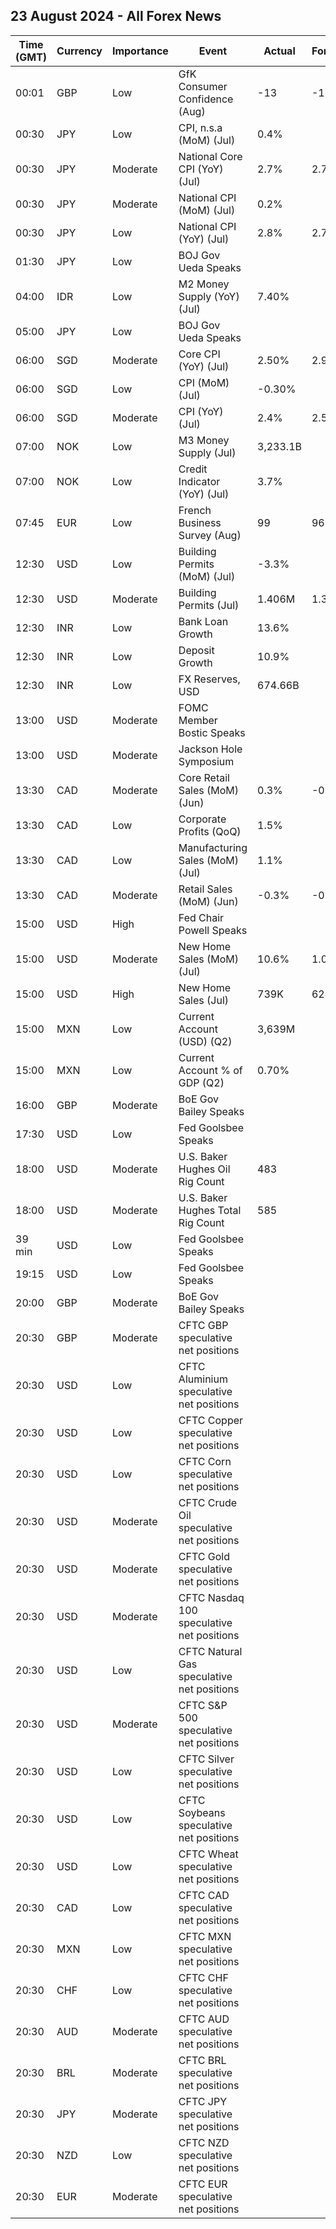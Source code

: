 ## 23 August 2024 - All Forex News

| Time (GMT) | Currency | Importance | Event | Actual | Forecast | Previous |
|------|----------|------------|-------|--------|----------|----------|
| 00:01 | GBP | Low | GfK Consumer Confidence (Aug) | -13 | -12 | -13 |
| 00:30 | JPY | Low | CPI, n.s.a (MoM) (Jul) | 0.4% |  | 0.3% |
| 00:30 | JPY | Moderate | National Core CPI (YoY) (Jul) | 2.7% | 2.7% | 2.6% |
| 00:30 | JPY | Moderate | National CPI (MoM) (Jul) | 0.2% |  | 0.3% |
| 00:30 | JPY | Low | National CPI (YoY) (Jul) | 2.8% | 2.7% | 2.8% |
| 01:30 | JPY | Low | BOJ Gov Ueda Speaks |  |  |  |
| 04:00 | IDR | Low | M2 Money Supply (YoY) (Jul) | 7.40% |  | 7.70% |
| 05:00 | JPY | Low | BOJ Gov Ueda Speaks |  |  |  |
| 06:00 | SGD | Moderate | Core CPI (YoY) (Jul) | 2.50% | 2.90% | 2.90% |
| 06:00 | SGD | Low | CPI (MoM) (Jul) | -0.30% |  | -0.20% |
| 06:00 | SGD | Moderate | CPI (YoY) (Jul) | 2.4% | 2.5% | 2.4% |
| 07:00 | NOK | Low | M3 Money Supply (Jul) | 3,233.1B |  | 3,234.8B |
| 07:00 | NOK | Low | Credit Indicator (YoY) (Jul) | 3.7% |  | 3.6% |
| 07:45 | EUR | Low | French Business Survey (Aug) | 99 | 96 | 95 |
| 12:30 | USD | Low | Building Permits (MoM) (Jul) | -3.3% |  | 3.9% |
| 12:30 | USD | Moderate | Building Permits (Jul) | 1.406M | 1.396M | 1.454M |
| 12:30 | INR | Low | Bank Loan Growth | 13.6% |  | 13.7% |
| 12:30 | INR | Low | Deposit Growth | 10.9% |  | 10.6% |
| 12:30 | INR | Low | FX Reserves, USD | 674.66B |  | 670.12B |
| 13:00 | USD | Moderate | FOMC Member Bostic Speaks |  |  |  |
| 13:00 | USD | Moderate | Jackson Hole Symposium |  |  |  |
| 13:30 | CAD | Moderate | Core Retail Sales (MoM) (Jun) | 0.3% | -0.2% | -1.2% |
| 13:30 | CAD | Low | Corporate Profits (QoQ) | 1.5% |  | 1.0% |
| 13:30 | CAD | Low | Manufacturing Sales (MoM) (Jul) | 1.1% |  | -2.1% |
| 13:30 | CAD | Moderate | Retail Sales (MoM) (Jun) | -0.3% | -0.3% | -0.8% |
| 15:00 | USD | High | Fed Chair Powell Speaks |  |  |  |
| 15:00 | USD | Moderate | New Home Sales (MoM) (Jul) | 10.6% | 1.0% | 0.3% |
| 15:00 | USD | High | New Home Sales (Jul) | 739K | 624K | 668K |
| 15:00 | MXN | Low | Current Account (USD) (Q2) | 3,639M |  | -21,374M |
| 15:00 | MXN | Low | Current Account % of GDP (Q2) | 0.70% |  | -4.50% |
| 16:00 | GBP | Moderate | BoE Gov Bailey Speaks |  |  |  |
| 17:30 | USD | Low | Fed Goolsbee Speaks |  |  |  |
| 18:00 | USD | Moderate | U.S. Baker Hughes Oil Rig Count | 483 |  | 483 |
| 18:00 | USD | Moderate | U.S. Baker Hughes Total Rig Count | 585 |  | 586 |
| 39 min | USD | Low | Fed Goolsbee Speaks |  |  |  |
| 19:15 | USD | Low | Fed Goolsbee Speaks |  |  |  |
| 20:00 | GBP | Moderate | BoE Gov Bailey Speaks |  |  |  |
| 20:30 | GBP | Moderate | CFTC GBP speculative net positions |  |  | 47.8K |
| 20:30 | USD | Low | CFTC Aluminium speculative net positions |  |  | 2.2K |
| 20:30 | USD | Low | CFTC Copper speculative net positions |  |  | 15.8K |
| 20:30 | USD | Low | CFTC Corn speculative net positions |  |  | -154.0K |
| 20:30 | USD | Moderate | CFTC Crude Oil speculative net positions |  |  | 231.5K |
| 20:30 | USD | Moderate | CFTC Gold speculative net positions |  |  | 267.3K |
| 20:30 | USD | Moderate | CFTC Nasdaq 100 speculative net positions |  |  | 8.5K |
| 20:30 | USD | Low | CFTC Natural Gas speculative net positions |  |  | -80.8K |
| 20:30 | USD | Moderate | CFTC S&P 500 speculative net positions |  |  | -23.5K |
| 20:30 | USD | Low | CFTC Silver speculative net positions |  |  | 45.3K |
| 20:30 | USD | Low | CFTC Soybeans speculative net positions |  |  | -165.7K |
| 20:30 | USD | Low | CFTC Wheat speculative net positions |  |  | -38.9K |
| 20:30 | CAD | Low | CFTC CAD speculative net positions |  |  | -179.6K |
| 20:30 | MXN | Low | CFTC MXN speculative net positions |  |  | 50.1K |
| 20:30 | CHF | Low | CFTC CHF speculative net positions |  |  | -21.7K |
| 20:30 | AUD | Moderate | CFTC AUD speculative net positions |  |  | -42.6K |
| 20:30 | BRL | Moderate | CFTC BRL speculative net positions |  |  | -53.8K |
| 20:30 | JPY | Moderate | CFTC JPY speculative net positions |  |  | 23.1K |
| 20:30 | NZD | Low | CFTC NZD speculative net positions |  |  | -15.6K |
| 20:30 | EUR | Moderate | CFTC EUR speculative net positions |  |  | 27.0K |
